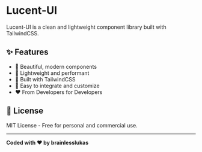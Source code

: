 # Lucent-UI

Lucent-UI is a clean and lightweight component library built with TailwindCSS.

## ✨ Features

- 🎨 Beautiful, modern components
- 🚀 Lightweight and performant
- 🎯 Built with TailwindCSS
- 🔧 Easy to integrate and customize
- ❤️ From Developers for Developers

## 📜 License

MIT License - Free for personal and commercial use.

---

**Coded with ❤️ by brainlesslukas**

